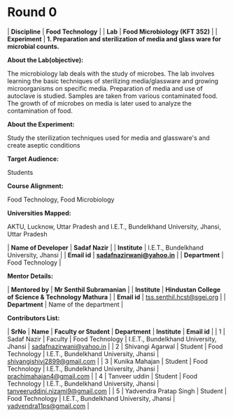 # Round 0

| **Discipline** | **Food Technology** |
| **Lab** | **Food Microbiology (KFT 352)** |
| **Experiment** | **1. Preparation and sterilization of media and glass ware for microbial counts.**


**About the Lab(objective):**

The microbiology lab deals with the study of microbes. The lab involves learning the basic techniques of sterilizing media/glassware and growing microorganisms on specific media. Preparation of media and use of autoclave is studied. Samples are taken from various contaminated food. The growth of of microbes on media is later used to analyze the contamination of food.

**About the Experiment:**

Study the sterilization techniques used for media and glassware&#39;s and create aseptic conditions

**Target Audience:**

Students

**Course Alignment:**

Food Technology, Food Microbiology

**Universities Mapped:**

AKTU, Lucknow, Uttar Pradesh and I.E.T., Bundelkhand University, Jhansi, Uttar Pradesh

| **Name of Developer** | **Sadaf Nazir** |
| **Institute** | I.E.T., Bundelkhand University, Jhansi |
| **Email id** | [**sadafnazirwani@yahoo.in**](mailto:sadafnazirwani@yahoo.in) |
| **Department** | Food Technology |


**Mentor Details:**

| **Mentored by** | **Mr Senthil Subramanian** |
| **Institute** | **Hindustan College of Science & Technology Mathura** |
| **Email id** | [tss.senthil.hcst@sgei.org](mailto:tss.senthil.hcst@sgei.org) |
| **Department** | Name of the department |

**Contributors List:**

| **SrNo** | **Name** | **Faculty or Student** | **Department** | **Institute** | **Email id** |
| 1 | Sadaf Nazir | Faculty | Food Technology | I.E.T., Bundelkhand University, Jhansi | sadafnazirwani@yahoo.in |
| 2 | Shivangi Agarwal | Student | Food Technology | I.E.T., Bundelkhand University, Jhansi | shivangishivi2899@gmail.com |
| 3 | Kunika Mahajan | Student | Food Technology | I.E.T., Bundelkhand University, Jhansi | prachimahajan4@gmail.com |
| 4 | Tanveer uddin | Student | Food Technology | I.E.T., Bundelkhand University, Jhansi | tanveeruddini.nizami9@gmail.com |
| 5 | Yadvendra Pratap Singh | Student | Food Technology | I.E.T., Bundelkhand University, Jhansi | yadvendra11ps@gmail.com |
